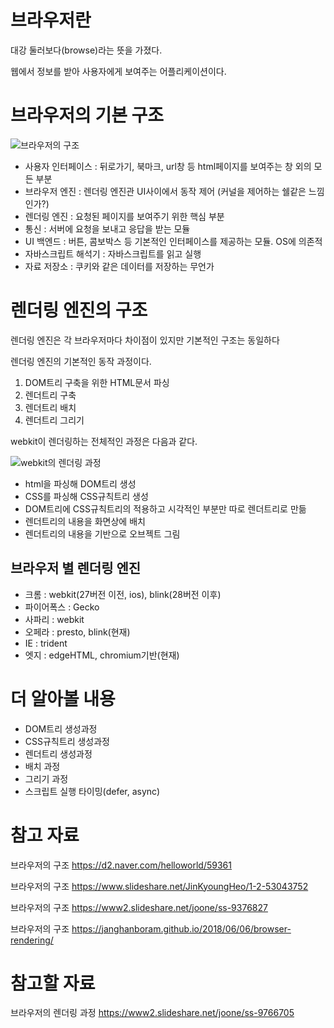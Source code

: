 # 브라우저란
대강 둘러보다(browse)라는 뜻을 가졌다.

웹에서 정보를 받아 사용자에게 보여주는 어플리케이션이다.

# 브라우저의 기본 구조
![브라우저의 구조](https://d2.naver.com/content/images/2015/06/helloworld-59361-1.png)
- 사용자 인터페이스 : 뒤로가기, 북마크, url창 등 html페이지를 보여주는 창 외의 모든 부분
- 브라우저 엔진 : 렌더링 엔진관 UI사이에서 동작 제어 (커널을 제어하는 쉘같은 느낌인가?)
- 렌더링 엔진 : 요청된 페이지를 보여주기 위한 핵심 부분
- 통신 : 서버에 요청을 보내고 응답을 받는 모듈
- UI 백엔드 : 버튼, 콤보박스 등 기본적인 인터페이스를 제공하는 모듈. OS에 의존적
- 자바스크립트 해석기 : 자바스크립트를 읽고 실행
- 자료 저장소 : 쿠키와 같은 데이터를 저장하는 무언가

# 렌더링 엔진의 구조
렌더링 엔진은 각 브라우저마다 차이점이 있지만 기본적인 구조는 동일하다

렌더링 엔진의 기본적인 동작 과정이다.
1. DOM트리 구축을 위한 HTML문서 파싱
1. 렌더트리 구축
1. 렌더트리 배치
1. 렌더트리 그리기

webkit이 렌더링하는 전체적인 과정은 다음과 같다.

![webkit의 렌더링 과정](https://d2.naver.com/content/images/2015/06/helloworld-59361-3.png)

- html을 파싱해 DOM트리 생성
- CSS를 파싱해 CSS규칙트리 생성
- DOM트리에 CSS규칙트리의 적용하고 시각적인 부분만 따로 렌더트리로 만듦
- 렌더트리의 내용을 화면상에 배치
- 렌더트리의 내용을 기반으로 오브젝트 그림

## 브라우저 별 렌더링 엔진
- 크롬 : webkit(27버전 이전, ios), blink(28버전 이후)
- 파이어폭스 : Gecko
- 사파리 : webkit
- 오페라 : presto, blink(현재)
- IE : trident
- 엣지 : edgeHTML, chromium기반(현재)
# 더 알아볼 내용
- DOM트리 생성과정
- CSS규칙트리 생성과정
- 렌더트리 생성과정
- 배치 과정
- 그리기 과정
- 스크립트 실행 타이밍(defer, async)

# 참고 자료
브라우저의 구조
https://d2.naver.com/helloworld/59361

브라우저의 구조
https://www.slideshare.net/JinKyoungHeo/1-2-53043752

브라우저의 구조
https://www2.slideshare.net/joone/ss-9376827

브라우저의 구조
https://janghanboram.github.io/2018/06/06/browser-rendering/

# 참고할 자료
브라우저의 렌더링 과정
https://www2.slideshare.net/joone/ss-9766705
